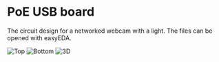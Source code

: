 # PoE USB board
The circuit design for a networked webcam with a light. The files can be opened with easyEDA.

![Top]()
![Bottom]()
![3D]()
